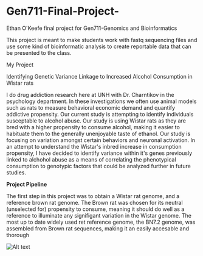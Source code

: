 # Gen711-Final-Project-
Ethan O'Keefe final project for Gen711-Genomics and Bioinformatics

This project is meant to make students work with fastq sequencing files and use some kind of bioinformatic analysis to create reportable data that can be presented to the class. 

My Project 

Identifying Genetic Variance Linkage to Increased Alcohol Consumption in Wistar rats

I do drug addiction research here at UNH with Dr. Charntikov in the psychology department. In these investigations we often use animal models such as rats to measure behavioral economic demand and quantify addictive propensity. Our current study is attempting to identify individuals susceptable to alcohol abuse. Our study is using Wistar rats as they are bred with a higher propensity to consume alcohol, making it easier to habituate them to the generally unenjoyable taste of ethanol. Our study is focusing on variation amongst certain behaviors and neuronal activation. In an attempt to understand the Wistar's inbred increase in consumption propensity, I have decided to identify variance within it's genes previously linked to alchohol abuse as a means of correlating the phenotypical consumption to genotypic factors that could be analyzed further in future studies. 

**Project Pipeline**


The first step in this project was to obtain a Wistar rat genome, and a reference brown rat genome. The Brown rat was chosen for its neutral (unselected for) propensity to consume, meaning it should do well as a reference to illuminate any signifigant variation in the Wistar genome. The most up to date widely used ret reference genome, the BN7.2 genome, was assembled from Brown rat sequences, making it an easily accesable and thorough 

<img src="/path/to/img.jpg" alt="Alt text" title="Optional title">


